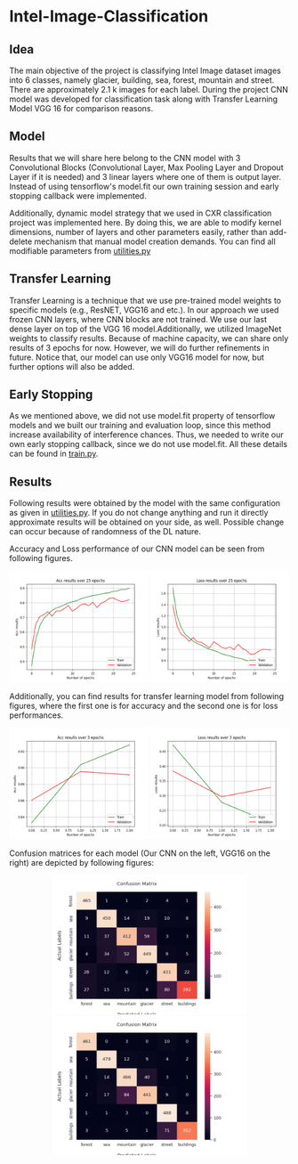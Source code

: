 # Intel-Image-Classification
## Idea
The main objective of the project is classifying Intel Image dataset images into 6 classes, namely glacier, building, sea, forest, mountain and street. There are approximately 2.1 k images for each label. During the project CNN model was developed for classification task along with Transfer Learning Model VGG 16 for comparison reasons.
## Model 
Results that we will share here belong to the CNN model with 3 Convolutional Blocks (Convolutional Layer, Max Pooling Layer and Dropout Layer if it is needed) and 3 linear layers where one of them is output layer. Instead of using tensorflow's model.fit our own training session and early stopping callback were implemented. 

Additionally, dynamic model strategy that we used in CXR classification project was implemented here. By doing this, we are able to modify kernel dimensions, number of layers and other parameters easily, rather than add-delete mechanism that manual model creation demands. You can find all modifiable parameters from [utilities.py](utilities.py)
## Transfer Learning
Transfer Learning is a technique that we use pre-trained model weights to specific models (e.g., ResNET, VGG16 and etc.). In our approach we used frozen CNN layers, where CNN blocks are not trained. We use our last dense layer on top of the VGG 16 model.Additionally, we utilized ImageNet weights to classify results. Because of machine capacity, we can share only results of 3 epochs for now. However, we will do further refinements in future. Notice that, our model can use only VGG16 model for now, but further options will also be added.

## Early Stopping
As we mentioned above, we did not use model.fit property of tensorflow models and we built our training and evaluation loop, since this method increase availability of interference chances. Thus, we needed to write our own early stopping callback, since we do not use model.fit. All these details can be found in [train.py](train.py).

## Results
Following results were obtained by the model with the same configuration as given in [utilities.py](utilities.py). If you do not change anything and run it directly approximate results will be obtained on your side, as well. Possible change can occur because of randomness of the DL nature.

Accuracy and Loss performance of our CNN model can be seen from following figures.
 <p align="center">
<img src="train_results/experiment_13/acc_plot.png" width="250" height="200">  <img src="train_results/experiment_13/loss_plot.png" width="250" height="200">
 </p>
Additionally, you can find results for transfer learning model from following figures, where the first one is for accuracy and the second one is for loss performances.
 <p align="center">
<img src="train_results/experiment_1/acc_plot.png" width="250" height="200">  <img src="train_results/experiment_1/loss_plot.png" width="250" height="200">
 </p>

Confusion matrices for each model (Our CNN on the left, VGG16 on the right) are depicted by following figures:
 <p align="center">
<img src="train_results/experiment_13/confusion_matrix.png" width="350" height="250">  <img src="train_results/experiment_1/confusion_matrix.png" width="350" height="250">
 </p>
